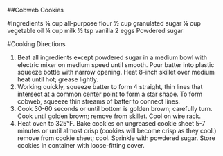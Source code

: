 ##Cobweb Cookies

#Ingredients
¾ cup all-purpose flour
½ cup granulated sugar
¼ cup vegetable oil
¼ cup milk
½ tsp vanilla
2 eggs
Powdered sugar

#Cooking Directions
1. Beat all ingredients except powdered sugar in a medium bowl with electric mixer on medium speed until smooth. Pour batter into plastic squeeze bottle with narrow opening. Heat 8-inch skillet over medium heat until hot; grease lightly.
2. Working quickly, squeeze batter to form 4 straight, thin lines that intersect at a common center point to form a star shape. To form cobweb, squeeze thin streams of batter to connect lines.
3. Cook 30-60 seconds or until bottom is golden brown; carefully turn. Cook until golden brown; remove from skillet. Cool on wire rack.
4. Heat oven to 325℉. Bake cookies on ungreased cookie sheet 5-7 minutes or until almost crisp (cookies will become crisp as they cool.) remove from cookie sheet; cool. Sprinkle with powdered sugar. Store cookies in container with loose-fitting cover.
